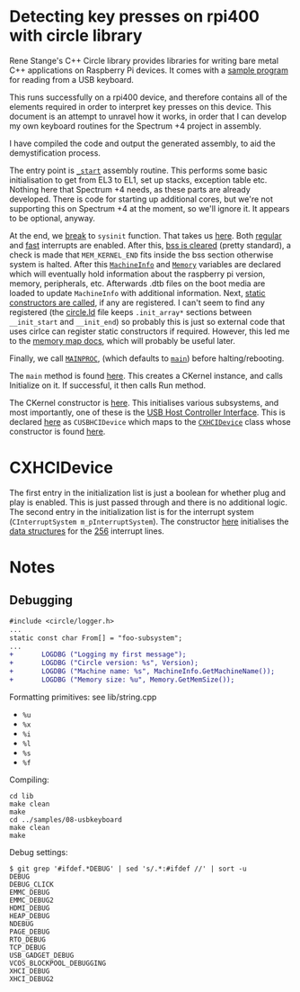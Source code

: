 # Detecting key presses on rpi400 with circle library

Rene Stange's C++ Circle library provides libraries for writing bare metal C++
applications on Raspberry Pi devices.  It comes with a [sample
program](https://github.com/rsta2/circle/blob/master/sample/08-usbkeyboard/kernel.cpp)
for reading from a USB keyboard.

This runs successfully on a rpi400 device, and therefore contains all of the
elements required in order to interpret key presses on this device.  This
document is an attempt to unravel how it works, in order that I can develop my
own keyboard routines for the Spectrum +4 project in assembly.

I have compiled the code and output the generated assembly, to aid the
demystification process.

The entry point is
[`_start`](https://github.com/rsta2/circle/blob/c21f2efdad86c1062f255fbf891135a2a356713e/lib/startup64.S#L77)
assembly routine. This performs some basic initialisation to get from EL3 to
EL1, set up stacks, exception table etc. Nothing here that Spectrum +4 needs,
as these parts are already developed. There is code for starting up additional
cores, but we're not supporting this on Spectrum +4 at the moment, so we'll
ignore it. It appears to be optional, anyway.

At the end, we
[break](https://github.com/rsta2/circle/blob/c21f2efdad86c1062f255fbf891135a2a356713e/lib/startup64.S#L97)
to `sysinit` function.  That takes us
[here](https://github.com/rsta2/circle/blob/c21f2efdad86c1062f255fbf891135a2a356713e/lib/sysinit.cpp#L187).
Both
[regular](https://github.com/rsta2/circle/blob/c21f2efdad86c1062f255fbf891135a2a356713e/include/circle/synchronize64.h#L46)
and
[fast](https://github.com/rsta2/circle/blob/c21f2efdad86c1062f255fbf891135a2a356713e/include/circle/synchronize64.h#L51)
interrupts are enabled. After this, [bss is
cleared](https://github.com/rsta2/circle/blob/c21f2efdad86c1062f255fbf891135a2a356713e/lib/sysinit.cpp#L208-L211)
(pretty standard), a check is made that `MEM_KERNEL_END` fits inside the bss
section otherwise system is halted. After this
[`MachineInfo`](https://github.com/rsta2/circle/blob/c21f2efdad86c1062f255fbf891135a2a356713e/lib/machineinfo.cpp#L144-L243)
and
[`Memory`](https://github.com/rsta2/circle/blob/c21f2efdad86c1062f255fbf891135a2a356713e/lib/memory.cpp#L48-L144)
variables are declared which will eventually hold information about the
raspberry pi version, memory, peripherals, etc. Afterwards .dtb files on the
boot media are loaded to update `MachineInfo` with additional information.
Next, [static constructors are
called](https://github.com/rsta2/circle/blob/c21f2efdad86c1062f255fbf891135a2a356713e/lib/sysinit.cpp#L246-L252),
if any are registered. I can't seem to find any registered (the
[circle.ld](https://github.com/rsta2/circle/blob/c21f2efdad86c1062f255fbf891135a2a356713e/circle.ld#L23-L29)
file keeps `.init_array*` sections between `__init_start` and `__init_end`) so
probably this is just so external code that uses cirlce can register static
constructors if required. However, this led me to the [memory map
docs](https://github.com/rsta2/circle/blob/c21f2efdad86c1062f255fbf891135a2a356713e/doc/memorymap.txt#L193-L238),
which will probably be useful later.

Finally, we call
[`MAINPROC`](https://github.com/rsta2/circle/blob/c21f2efdad86c1062f255fbf891135a2a356713e/lib/sysinit.cpp#L255),
(which defaults to
[`main`](https://github.com/rsta2/circle/blob/c21f2efdad86c1062f255fbf891135a2a356713e/include/circle/sysconfig.h#L453-L463))
before halting/rebooting.

The `main` method is found
[here](https://github.com/rsta2/circle/blob/c21f2efdad86c1062f255fbf891135a2a356713e/sample/08-usbkeyboard/main.cpp#L23).
This creates a CKernel instance, and calls Initialize on it. If successful, it
then calls Run method.

The CKernel constructor is
[here](https://github.com/rsta2/circle/blob/c21f2efdad86c1062f255fbf891135a2a356713e/sample/08-usbkeyboard/kernel.cpp#L33).
This initialises various subsystems, and most importantly, one of these is the
[USB Host Controller
Interface](https://github.com/rsta2/circle/blob/c21f2efdad86c1062f255fbf891135a2a356713e/sample/08-usbkeyboard/kernel.cpp#L37).
This is declared
[here](https://github.com/rsta2/circle/blob/c21f2efdad86c1062f255fbf891135a2a356713e/sample/08-usbkeyboard/kernel.h#L72)
as `CUSBHCIDevice` which maps to the
[`CXHCIDevice`](https://github.com/rsta2/circle/blob/c21f2efdad86c1062f255fbf891135a2a356713e/include/circle/usb/usbhcidevice.h#L31)
class whose constructor is found
[here](https://github.com/rsta2/circle/blob/c21f2efdad86c1062f255fbf891135a2a356713e/lib/usb/xhcidevice.cpp#L38).

# CXHCIDevice

The first entry in the initialization list is just a boolean for whether plug
and play is enabled. This is just passed through and there is no additional
logic. The second entry in the initialization list is for the interrupt system
(`CInterruptSystem m_pInterruptSystem`). The constructor
[here](https://github.com/rsta2/circle/blob/c21f2efdad86c1062f255fbf891135a2a356713e/lib/interruptgic.cpp#L89-L98)
initialises the [data
structures](https://github.com/rsta2/circle/blob/c21f2efdad86c1062f255fbf891135a2a356713e/include/circle/interrupt.h#L66-L67)
for the
[256](https://github.com/rsta2/circle/blob/c21f2efdad86c1062f255fbf891135a2a356713e/include/circle/bcm2711int.h#L64)
interrupt lines.

# Notes

## Debugging

```diff
#include <circle/logger.h>
...
static const char From[] = "foo-subsystem";
...
+       LOGDBG ("Logging my first message");
+       LOGDBG ("Circle version: %s", Version);
+       LOGDBG ("Machine name: %s", MachineInfo.GetMachineName());
+       LOGDBG ("Memory size: %u", Memory.GetMemSize());
```

Formatting primitives: see lib/string.cpp
  * `%u`
  * `%x`
  * `%i`
  * `%l`
  * `%s`
  * `%f`

Compiling:

```
cd lib
make clean
make
cd ../samples/08-usbkeyboard
make clean
make
```

Debug settings:

```
$ git grep '#ifdef.*DEBUG' | sed 's/.*:#ifdef //' | sort -u
DEBUG
DEBUG_CLICK
EMMC_DEBUG
EMMC_DEBUG2
HDMI_DEBUG
HEAP_DEBUG
NDEBUG
PAGE_DEBUG
RTO_DEBUG
TCP_DEBUG
USB_GADGET_DEBUG
VCOS_BLOCKPOOL_DEBUGGING
XHCI_DEBUG
XHCI_DEBUG2
```

